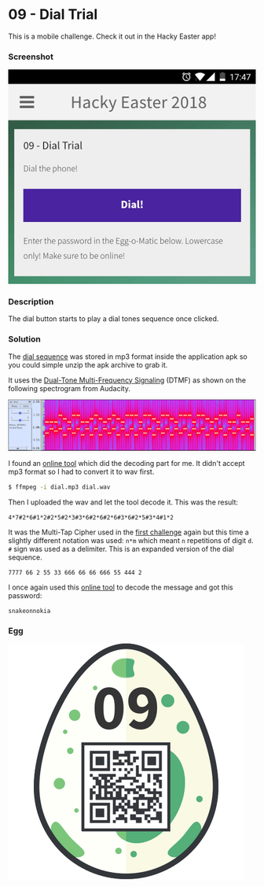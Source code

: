 # 09 - Dial Trial

This is a mobile challenge. Check it out in the Hacky Easter app!

### Screenshot

![screenshot.jpg](files/screenshot.jpg "screenshot.jpg")

### Description

The dial button starts to play a dial tones sequence once clicked.

### Solution

The [dial sequence](files/dial.mp3) was stored in mp3 format inside the application apk so you could simple unzip the apk archive to grab it.

It uses the [Dual-Tone Multi-Frequency Signaling](https://en.wikipedia.org/wiki/Dual-tone_multi-frequency_signaling) (DTMF) as shown on the following spectrogram from Audacity.

![spectrogram.png](files/spectrogram.png "spectrogram.png")

I found an [online tool](http://dialabc.com/sound/detect/index.html) which did the decoding part for me. It didn't accept mp3 format so I had to convert it to wav first.

```bash
$ ffmpeg -i dial.mp3 dial.wav
```

Then I uploaded the wav and let the tool decode it. This was the result:

```
4*7#2*6#1*2#2*5#2*3#3*6#2*6#2*6#3*6#2*5#3*4#1*2
```

It was the Multi-Tap Cipher used in the [first challenge](../egg01/README.md) again but this time a slightly different notation was used: `n*m` which meant `n` repetitions of digit `d`. `#` sign was used as a delimiter. This is an expanded version of the dial sequence.

```
7777 66 2 55 33 666 66 66 666 55 444 2
```

I once again used this [online tool](https://www.dcode.fr/multitap-abc-cipher) to decode the message and got this password:

```
snakeonnokia
```

### Egg

![egg.png](files/egg.png "egg.png")